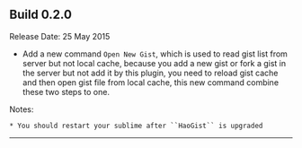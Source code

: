 Build 0.2.0
-----------
Release Date: 25 May 2015

* Add a new command ``Open New Gist``, which is used to read gist list from server but not local cache, because you add a new gist or fork a gist in the server but not add it by this plugin, you need to reload gist cache and then open gist file from local cache, this new command combine these two steps to one.

Notes:

    * You should restart your sublime after ``HaoGist`` is upgraded
-----------